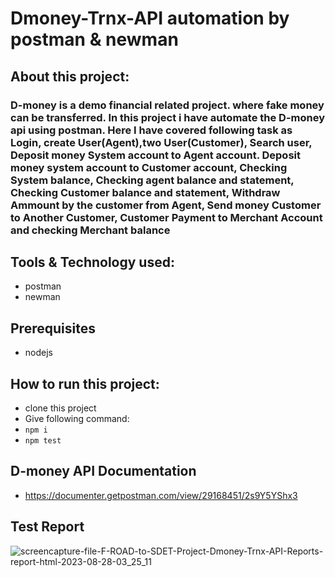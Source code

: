 # Dmoney-Trnx-API automation by postman & newman

## About this project:
### D-money is a demo financial related project. where fake money can be transferred. In this project i have automate the D-money api using postman. Here I have covered following task as Login, create User(Agent),two User(Customer), Search user, Deposit money System account to Agent account. Deposit money system account to Customer account, Checking System balance, Checking agent balance and statement, Checking Customer balance and statement, Withdraw Ammount by the customer from Agent, Send money Customer to Another Customer, Customer Payment to Merchant Account and checking Merchant balance 

## Tools & Technology used:
- postman
- newman

## Prerequisites
- nodejs

## How to run this project:
- clone this project
- Give following command:
- ``` npm i ```
-  ``` npm test ```

## D-money API Documentation
- https://documenter.getpostman.com/view/29168451/2s9Y5YShx3

## Test Report
![screencapture-file-F-ROAD-to-SDET-Project-Dmoney-Trnx-API-Reports-report-html-2023-08-28-03_25_11](https://github.com/fahimmahatab/Dmoney-Trnx-API/assets/43899673/9fb3c80d-9d7e-43f4-b70c-2fe78811d3a7)


